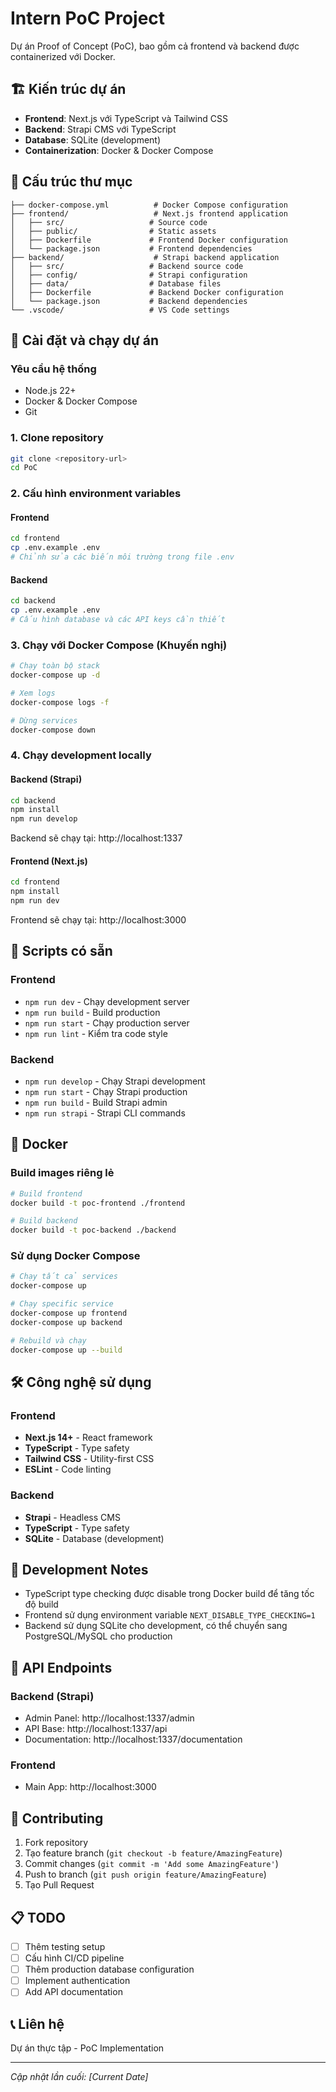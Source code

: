 # Intern PoC Project

Dự án Proof of Concept (PoC), bao gồm cả frontend và backend được containerized với Docker.

## 🏗️ Kiến trúc dự án

- **Frontend**: Next.js với TypeScript và Tailwind CSS
- **Backend**: Strapi CMS với TypeScript
- **Database**: SQLite (development)
- **Containerization**: Docker & Docker Compose

## 📁 Cấu trúc thư mục

```
├── docker-compose.yml          # Docker Compose configuration
├── frontend/                   # Next.js frontend application
│   ├── src/                   # Source code
│   ├── public/                # Static assets
│   ├── Dockerfile             # Frontend Docker configuration
│   └── package.json           # Frontend dependencies
├── backend/                    # Strapi backend application
│   ├── src/                   # Backend source code
│   ├── config/                # Strapi configuration
│   ├── data/                  # Database files
│   ├── Dockerfile             # Backend Docker configuration
│   └── package.json           # Backend dependencies
└── .vscode/                   # VS Code settings
```

## 🚀 Cài đặt và chạy dự án

### Yêu cầu hệ thống

- Node.js 22+
- Docker & Docker Compose
- Git

### 1. Clone repository

```bash
git clone <repository-url>
cd PoC
```

### 2. Cấu hình environment variables

#### Frontend

```bash
cd frontend
cp .env.example .env
# Chỉnh sửa các biến môi trường trong file .env
```

#### Backend

```bash
cd backend
cp .env.example .env
# Cấu hình database và các API keys cần thiết
```

### 3. Chạy với Docker Compose (Khuyến nghị)

```bash
# Chạy toàn bộ stack
docker-compose up -d

# Xem logs
docker-compose logs -f

# Dừng services
docker-compose down
```

### 4. Chạy development locally

#### Backend (Strapi)

```bash
cd backend
npm install
npm run develop
```

Backend sẽ chạy tại: http://localhost:1337

#### Frontend (Next.js)

```bash
cd frontend
npm install
npm run dev
```

Frontend sẽ chạy tại: http://localhost:3000

## 🔧 Scripts có sẵn

### Frontend

- `npm run dev` - Chạy development server
- `npm run build` - Build production
- `npm run start` - Chạy production server
- `npm run lint` - Kiểm tra code style

### Backend

- `npm run develop` - Chạy Strapi development
- `npm run start` - Chạy Strapi production
- `npm run build` - Build Strapi admin
- `npm run strapi` - Strapi CLI commands

## 🐳 Docker

### Build images riêng lẻ

```bash
# Build frontend
docker build -t poc-frontend ./frontend

# Build backend
docker build -t poc-backend ./backend
```

### Sử dụng Docker Compose

```bash
# Chạy tất cả services
docker-compose up

# Chạy specific service
docker-compose up frontend
docker-compose up backend

# Rebuild và chạy
docker-compose up --build
```

## 🛠️ Công nghệ sử dụng

### Frontend

- **Next.js 14+** - React framework
- **TypeScript** - Type safety
- **Tailwind CSS** - Utility-first CSS
- **ESLint** - Code linting

### Backend

- **Strapi** - Headless CMS
- **TypeScript** - Type safety
- **SQLite** - Database (development)

## 📝 Development Notes

- TypeScript type checking được disable trong Docker build để tăng tốc độ build
- Frontend sử dụng environment variable `NEXT_DISABLE_TYPE_CHECKING=1`
- Backend sử dụng SQLite cho development, có thể chuyển sang PostgreSQL/MySQL cho production

## 🚦 API Endpoints

### Backend (Strapi)

- Admin Panel: http://localhost:1337/admin
- API Base: http://localhost:1337/api
- Documentation: http://localhost:1337/documentation

### Frontend

- Main App: http://localhost:3000

## 🤝 Contributing

1. Fork repository
2. Tạo feature branch (`git checkout -b feature/AmazingFeature`)
3. Commit changes (`git commit -m 'Add some AmazingFeature'`)
4. Push to branch (`git push origin feature/AmazingFeature`)
5. Tạo Pull Request

## 📋 TODO

- [ ] Thêm testing setup
- [ ] Cấu hình CI/CD pipeline
- [ ] Thêm production database configuration
- [ ] Implement authentication
- [ ] Add API documentation

## 📞 Liên hệ

Dự án thực tập - PoC Implementation

---

_Cập nhật lần cuối: [Current Date]_
